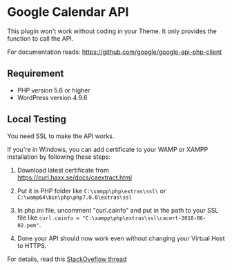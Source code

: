 # Google Calendar API

This plugin won't work without coding in your Theme. It only provides the function to call the API.

For documentation reads: https://github.com/google/google-api-php-client

## Requirement

- PHP version 5.6 or higher
- WordPress version 4.9.6

## Local Testing

You need SSL to make the API works.

If you're in Windows, you can add certificate to your WAMP or XAMPP installation by following these steps:

1. Download latest certificate from https://curl.haxx.se/docs/caextract.html

1. Put it in PHP folder like `C:\xampp\php\extras\ssl\` or `C:\wamp64\bin\php\php7.0.0\extras\ssl`

1. In php.ini file, uncomment "curl.cainfo" and put in the path to your SSL file like `curl.cainfo = "C:\xampp\php\extras\ssl\cacert-2018-06-02.pem"`.

1. Done your API should now work even without changing your Virtual Host to HTTPS.

For details, read this [StackOveflow thread](https://stackoverflow.com/questions/29822686/curl-error-60-ssl-certificate-unable-to-get-local-issuer-certificate/34883260#34883260)
